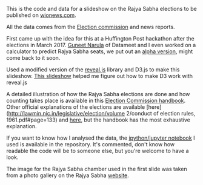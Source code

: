 This is the code and data for a slideshow on the Rajya Sabha elections to be published on [wionews.com](http://www.wionews.com).

All the data comes from the [Election commission](https://eci.nic.in) and news reports.

First came up with the idea for this at a Huffington Post hackathon after the elections in March 2017. [Guneet Narula](https://twitter.com/guneetnarula) of Datameet and I even worked on a calculator to predict Rajya Sabha seats, we put out an [alpha version](https://sputznik.io/rajyasabhacal/), might come back to it soon. 

Used a modified version of the [reveal.js](http://lab.hakim.se/reveal-js/) library and D3.js to make this slideshow. [This slideshow](http://explunit.github.io/d3_cposc_2014.html#/) helped me figure out how to make D3 work with reveal.js

A detailed illustration of how the Rajya Sabha elections are done and how counting takes place is available in this [Election Commission handbook](http://eci.nic.in/eci_main/ElectoralLaws/HandBooks/Handbook_For_Returning_Officers(Council_Elections).pdf#page=407). Other official explanations of the elections are available [here](http://lawmin.nic.in/legislative/election/volume 2/conduct of election rules, 1961.pdf#page=133) and [here](http://rajyasabha.nic.in/rsnew/rsat_work/CHAPTER—3.pdf#page=19), but the handbook has the most exhaustive explanation.

If you want to know how I analysed the data, the [ipython/jupyter notebook](data/alliance_strength_over_time.ipynb) I used is available in the repository. It's commented, don't know how readable the code will be to someone else, but you're welcome to have a look.

The image for the Rajya Sabha chamber used in the first slide was taken from a photo gallery on the Rajya Sabha [website](http://rajyasabha.nic.in/rsnew/picture_gallery/162.asp).
